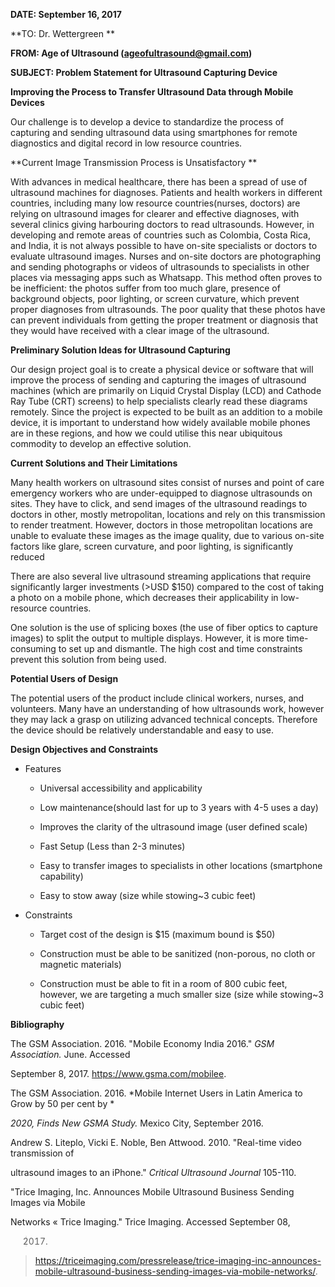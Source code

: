 **DATE: September 16, 2017**

**TO: Dr. Wettergreen **

**FROM: Age of Ultrasound (ageofultrasound@gmail.com)**

**SUBJECT: Problem Statement for Ultrasound Capturing Device**

**Improving the Process to Transfer Ultrasound Data through Mobile
Devices**

Our challenge is to develop a device to standardize the process of
capturing and sending ultrasound data using smartphones for remote
diagnostics and digital record in low resource countries.

**Current Image Transmission Process is Unsatisfactory **

With advances in medical healthcare, there has been a spread of use of
ultrasound machines for diagnoses. Patients and health workers in
different countries, including many low resource countries(nurses,
doctors) are relying on ultrasound images for clearer and effective
diagnoses, with several clinics giving harbouring doctors to read
ultrasounds. However, in developing and remote areas of countries such
as Colombia, Costa Rica, and India, it is not always possible to have
on-site specialists or doctors to evaluate ultrasound images. Nurses and
on-site doctors are photographing and sending photographs or videos of
ultrasounds to specialists in other places via messaging apps such as
Whatsapp. This method often proves to be inefficient: the photos suffer
from too much glare, presence of background objects, poor lighting, or
screen curvature, which prevent proper diagnoses from ultrasounds. The
poor quality that these photos have can prevent individuals from getting
the proper treatment or diagnosis that they would have received with a
clear image of the ultrasound.

**Preliminary Solution Ideas for Ultrasound Capturing**

Our design project goal is to create a physical device or software that
will improve the process of sending and capturing the images of
ultrasound machines (which are primarily on Liquid Crystal Display (LCD)
and Cathode Ray Tube (CRT) screens) to help specialists clearly read
these diagrams remotely. Since the project is expected to be built as an
addition to a mobile device, it is important to understand how widely
available mobile phones are in these regions, and how we could utilise
this near ubiquitous commodity to develop an effective solution.

**Current Solutions and Their Limitations**

Many health workers on ultrasound sites consist of nurses and point of
care emergency workers who are under-equipped to diagnose ultrasounds on
sites. They have to click, and send images of the ultrasound readings to
doctors in other, mostly metropolitan, locations and rely on this
transmission to render treatment. However, doctors in those metropolitan
locations are unable to evaluate these images as the image quality, due
to various on-site factors like glare, screen curvature, and poor
lighting, is significantly reduced

There are also several live ultrasound streaming applications that
require significantly larger investments (\>USD $150) compared to the
cost of taking a photo on a mobile phone, which decreases their
applicability in low-resource countries.

One solution is the use of splicing boxes (the use of fiber optics to
capture images) to split the output to multiple displays. However, it is
more time-consuming to set up and dismantle. The high cost and time
constraints prevent this solution from being used.

**Potential Users of Design**

The potential users of the product include clinical workers, nurses, and
volunteers. Many have an understanding of how ultrasounds work, however
they may lack a grasp on utilizing advanced technical concepts.
Therefore the device should be relatively understandable and easy to
use.

**Design Objectives and Constraints**

  - Features
    
      - Universal accessibility and applicability
    
      - Low maintenance(should last for up to 3 years with 4-5 uses a
        day)
    
      - Improves the clarity of the ultrasound image (user defined
        scale)
    
      - Fast Setup (Less than 2-3 minutes)
    
      - Easy to transfer images to specialists in other locations
        (smartphone capability)
    
      - Easy to stow away (size while stowing~3 cubic feet)

<!-- end list -->

  - Constraints
    
      - Target cost of the design is $15 (maximum bound is $50)
    
      - Construction must be able to be sanitized (non-porous, no cloth
        or magnetic materials)
    
      - Construction must be able to fit in a room of 800 cubic feet,
        however, we are targeting a much smaller size (size while
        stowing~3 cubic feet)

**Bibliography**

The GSM Association. 2016. "Mobile Economy India 2016." *GSM
Association.* June. Accessed

September 8, 2017. https://www.gsma.com/mobilee.

The GSM Association. 2016. *Mobile Internet Users in Latin America to
Grow by 50 per cent by *

*2020, Finds New GSMA Study.* Mexico City, September 2016.

Andrew S. Liteplo, Vicki E. Noble, Ben Attwood. 2010. "Real-time video
transmission of

ultrasound images to an iPhone." *Critical Ultrasound Journal* 105-110.

"Trice Imaging, Inc. Announces Mobile Ultrasound Business Sending Images
via Mobile

Networks « Trice Imaging." Trice Imaging. Accessed September 08,
> 2017.

> https://triceimaging.com/pressrelease/trice-imaging-inc-announces-mobile-ultrasound-business-sending-images-via-mobile-networks/.
